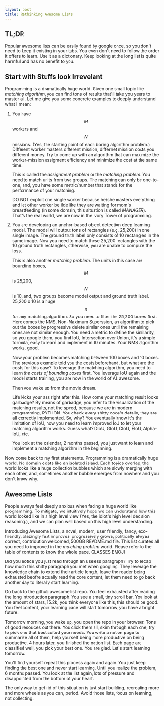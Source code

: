 ```yaml
---
layout: post
title: Rethinking Awesome Lists
---
```


TL;DR
-----
Popular awesome lists can be easily found by google once, so you don't need to
keep it existing in your tabs. You even don't need to follow the order it
offers to learn. Use it as a dictionary. Keep looking at the long list is quite
harmful and has no benefit to you.


Start with Stuffs look Irrevelant
---------------------------------

Programming is a dramatically huge world. Given one small topic like *matching
algorithm*, you can find tons of results that'll take you years to master all.
Let me give you some concrete examples to deeply understand what I mean:

1. You have $$M$$ workers and $$N$$ missions. (Yes, the starting point of each
boring algorithm problem.) Different worker masters different mission,
differnet mission costs you different money. Try to come up with an algorithm
that can maximize the worker-mission assigment efficiency and minimize the cost
at the same time.

    This is called the *assignment problem* or the *matching problem*. You need
    to match units from two groups. The matching can only be one-to-one, and,
    you have some metric/number that stands for the performance of your
    matching.

    DO NOT exploit one single worker because he/she masters everything and let
    other worker be ilde like they are waiting for mom's breastfeeding (in some
    domain, this situation is called *MANAGER*). That's the real world, we are
    now in the Ivory Tower of programming.

2. You are developing an anchor-based object detection deep learning model. The
model will output tons of rectangles (e.g. 25,200) in one single image. The
ground truth label only consists of 10 rectangles in the same image. Now you
need to match these 25,200 rectangles with the 10 ground truth rectangles,
otherwise, you are unable to compute the loss.

    This is also another *matching problem*. The units in this case are
    bounding boxes, $$M$$ is 25,200, $$N$$ is 10, and, two groups become model
    output and ground truth label. 25,200 x 10 is a huge $$n$$ for any matching
    algorithm. So you need to filter the 25,200 boxes first. Here comes the
    NMS, Non-Maximum Superssion, an algorithm to pick out the boxes by
    progressive delete similar ones until the remaining ones are not similar
    enough. You need a metric to define the similarity, so you google them, you
    find IoU, Intersection over Union, it's a simple formula, easy to learn and
    implement in 10 minutes. Your NMS algorithm works, good.

    Now your problem becomes matching between 100 boxes and 10 boxes. The
    previous example told you the costs beforehand, but what are the costs for
    this case? To leverage the matching algorithm, you need to learn *the costs
    of bounding boxes* first. You leverage IoU again and the model starts
    training, you are now in the world of AI, awesome.

    Then you wake up from the movie dream.

    Life kicks your ass right after this. How come your matching result looks
    garbadge? By means of garbadge, you refer to the visualization of the
    matching results, not the speed, because we are in modern programming,
    PYTHON. You check every shitty code's details, they are all correctly
    implemented. So, why? You eventually know it's the limitation of IoU, now
    you need to learn improved IoU to let your matching algorithm works. Guess
    what? DIoU, GIoU, CIoU, EIoU, Alpha-IoU, etc.

    You look at the calendar, 2 months passed, you just want to learn and
    implement a matching algorithm in the beginning.


Now come back to my first statements. Programming is a dramatically huge world.
No domain exists like an isolated island. Each topics overlap, the world looks
like a huge collection bubbles which are slowly merging with each other, and,
sometimes another bubble emerges from nowhere and you don't know why.

Awesome Lists
-------------

People always feel deeply anxious when facing a huge world like programming. To
mitigate, we intuitively hope we can understand how this world looked like in a
high level view (Yes, the idiot's high level decision reasoning.), and we can
plan well based on this high level understanding.

Introducing Awesome Lists, a novel, modern, user friendly, fancy, eco-friendly,
blazingly fast improves, progressively grows, politically alwyas correct,
contridution welcomed, 500GB README.md file. This list curates all you need to
improved in the *matching problem* world. Please refer to the table of contents
to know the whole pace. GLASSES EMOJI

Did you notice you just read through an useless paragraph? Try to recap how
much this shitty paragraph you met when googling. They leverage the knowledge
chain to extend their article length, leave the reader being exhausted beofre
actually read the core content, let them need to go back another day to
literally start learning.

Go back to the github awesome list repo. You feel exhausted after reading the
long introduction paragraph. You see a small, tiny scroll bar. You look at the
amount of stars, 15.2k, you think everyone like this, this should be good. You
feel content, your learning pace will start tomorrow, you have a bright future.

Tomorrow morning, you wake up, you open the repo in your browser. Tons of good
resouces out there. You click them all, skim through each one, try to pick one
that best suited your needs. You write a notion page to summarize all of them,
help yourself being more productive on being productive. 4 hours later,
you finished the notion list. Each page are classified well, you pick your best
one. You are glad. Let's start learning tomorrow.

You'll find yourself repeat this process again and again. You just keep finding
the best one and never start learning. Until you realize the problem, 6 months
passed. You look at the list again, lots of pressure and disappointed from the
bottom of your heart.

The only way to get rid of this situation is just start building, recreating
more and more wheels as you can, period. Avoid those lists, focus on learning,
not collecting.
